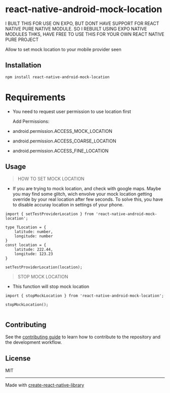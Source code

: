# react-native-android-mock-location

I BUILT THIS FOR USE ON EXPO, BUT DONT HAVE SUPPORT FOR REACT NATIVE PURE NATIVE MODULE.
SO I REBUILT USING EXPO NATIVE MODULES
THKS, HAVE FREE TO USE THIS FOR YOUR OWN REACT NATIVE PURE PROJECT

Allow to set mock location to your mobile provider seen

## Installation

```sh
npm install react-native-android-mock-location
```
# Requirements

- You need to request user permission to use location first

    Add Permissions:
- android.permission.ACCESS_MOCK_LOCATION
- android.permission.ACCESS_COARSE_LOCATION
- android.permission.ACCESS_FINE_LOCATION

## Usage

> HOW TO SET MOCK LOCATION

- If you are trying to mock location, and check with google maps. Maybe you may find some glitch, wich envolve your mock location getting override
by your real location after few seconds. To solve this, you have to disable accuray location in settings of your phone.

```tsx
import { setTestProviderLocation } from 'react-native-android-mock-location';

type TLocation = {
    latitude: number,
    longitude: number
}
const location = {
    latitude: 222.44,
    longitude: 123.23
}

setTestProviderLocation(location);
```

> STOP MOCK LOCATION
-  This function will stop mock location

```tsx
import { stopMockLocation } from 'react-native-android-mock-location';

stopMockLocation();
 
```

## Contributing

See the [contributing guide](CONTRIBUTING.md) to learn how to contribute to the repository and the development workflow.

## License

MIT

---

Made with [create-react-native-library](https://github.com/callstack/react-native-builder-bob)

